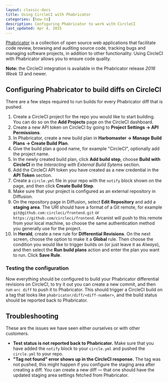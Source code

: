 ```yaml
---
layout: classic-docs
title: Using CircleCI with Phabricator
categories: [how-to]
description: Configuring Phabricator to work with CircleCI
last_updated: Apr 4, 2015
---
```


[Phabricator](http://phabricator.org) is a collection of open source web applications
that facilitate code review, browsing and auditing source code, tracking bugs and
managing software projects, in addition to other functionality. Using CircleCI with
Phabricator allows you to ensure code quality.

**Note:** the CircleCI integration is available in the Phabricator release *2016 Week 13*
and newer.

## Configuring Phabricator to build diffs on CircleCI

There are a few steps required to run builds for every Phabricator diff that is pushed.

1. Create a CircleCI project for the repo you would like to start building. You can do
so on the **Add Projects** page on the CircleCI dashboard.
1. Create a new API token on CircleCI by going to **Project Settings -> API Permissions**.
1. In Phabricator, create a new build plan in **Harbomaster ->
Manage Build Plans -> Create Build Plan**.
1. Give the build plan a good name, for example "CircleCI", optionally add
the project name.
1. In the newly created build plan, click **Add build step**, choose **Build with CircleCI**
in the _Interacting with External Build Sytems_ section.
1. Add the CircleCI API token you have created as a new credential in the **API Token** section.
1. Create a `circle.yml` file in your repo with the `notify` block shown on the page, and then
click **Create Build Step**.
1. Make sure that your project is configured as an external repository in Diffusion.
1. On the repository page in Diffusion, select **Edit Repository** and add a **staging area**. The URI
should have a format of a Git remote, for example `git@github.com:circleci/frontend.git` or
`https://github.com/circleci/frontend`. Arcanist will push to this remote from your local machine,
so choose the same authentication method you generally use for the project.
1. In **Herald**, create a new rule for **Differential Revisions**. On the next screen, choose the
option to make it a **Global** rule. Then choose the condition you would like to trigger builds on
(or just leave it as *Always*), and then select the **Run build plans** action and enter the plan
you want to run. Click **Save Rule**.

### Testing the configuration

Now everything should be configured to build your Phabricator differential revisions on CircleCI,
to try it out you can create a new commit, and then run `arc diff` to push it to Phabricator.
This should trigger a CircleCI build on a tag that looks like `phabricator/diff/<diff-number>`,
and the build status should be reported back to Phabricator.

## Troubleshooting

These are the issues we have seen either ourselves or with other customers.

* **Test status is not reported back to Phabricator.** Make sure that you have added the
`notify` block to your `circle.yml` and pushed the `circle.yml` to your repo.
* **"Tag not found" error shows up in the CircleCI response.** The tag was not pushed, this might
happen if you configure the staging area after creating a diff. You can create a new diff — that one
should have the updated staging area settings fetched from Phabricator.

